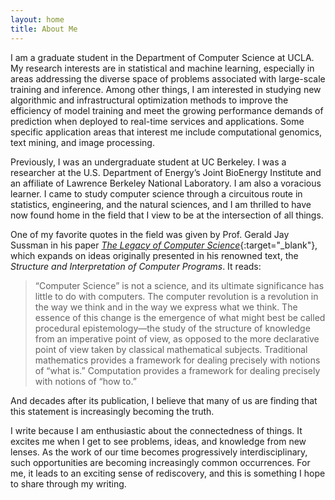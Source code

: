 ```yaml
---
layout: home
title: About Me
---
```


I am a graduate student in the Department of Computer Science at UCLA. My research interests are in statistical and machine learning, especially in areas addressing the diverse space of problems associated with large-scale training and inference. Among other things, I am interested in studying new algorithmic and infrastructural optimization methods to improve the efficiency of model training and meet the growing performance demands of prediction when deployed to real-time services and applications. Some specific application areas that interest me include computational genomics, text mining, and image processing.

Previously, I was an undergraduate student at UC Berkeley. I was a researcher at the U.S. Department of Energy’s Joint BioEnergy Institute and an affiliate of Lawrence Berkeley National Laboratory. I am also a voracious learner. I came to study computer science through a circuitous route in statistics, engineering, and the natural sciences, and I am thrilled to have now found home in the field that I view to be at the intersection of all things.

One of my favorite quotes in the field was given by Prof. Gerald Jay Sussman in his paper [_The Legacy of Computer Science_](https://groups.csail.mit.edu/mac/users/gjs/essays/remember.pdf){:target="_blank"}, which expands on ideas originally presented in his renowned text, the _Structure and Interpretation of Computer Programs_. It reads:

> “Computer Science” is not a science, and its ultimate significance has little to do with computers. The computer revolution is a revolution in the way we think and in the way we express what we think. The essence of this change is the emergence of what might best be called procedural epistemology—the study of the structure of knowledge from an imperative point of view, as opposed to the more declarative point of view taken by classical mathematical subjects. Traditional mathematics provides a framework for dealing precisely with notions of “what is.” Computation provides a framework for dealing precisely with notions of “how to.”

And decades after its publication, I believe that many of us are finding that this statement is increasingly becoming the truth.

I write because I am enthusiastic about the connectedness of things. It excites me when I get to see problems, ideas, and knowledge from new lenses. As the work of our time becomes progressively interdisciplinary, such opportunities are becoming increasingly common occurrences. For me, it leads to an exciting sense of rediscovery, and this is something I hope to share through my writing.

